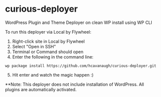 # curious-deployer
WordPress Plugin and Theme Deployer on clean WP install using WP CLI

To run this deployer via Local by Flywheel:

1. Right-click site in Local by Flywheel
2. Select "Open in SSH"
3. Terminal or Command should open
4. Enter the following in the command line:

```wp package install https://github.com/hcavanaugh/curious-deployer.git```

5. Hit enter and watch the magic happen :)


**Note: This deployer does not include installation of WordPress. All plugins are automatically activated.
